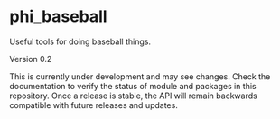 # phi_baseball
Useful tools for doing baseball things.

Version 0.2

This is currently under development and may see changes. Check the documentation to verify the status of module and packages in this repository. Once a release is stable, the API will remain backwards compatible with future releases and updates.

